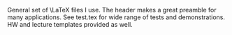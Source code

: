 General set of \LaTeX files I use. The header makes a great preamble for many applications. See test.tex for wide range of tests and demonstrations. HW and lecture templates provided as well. 